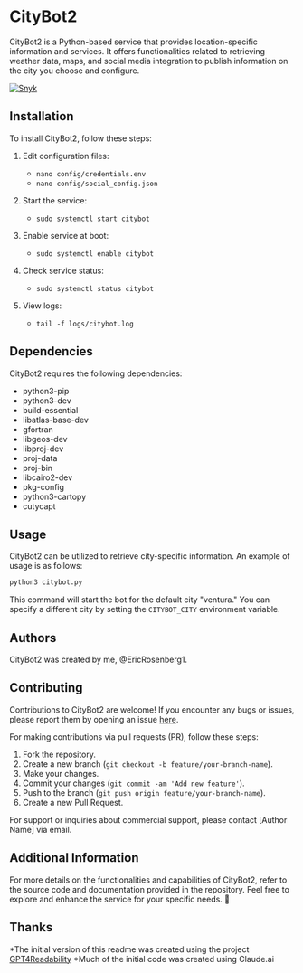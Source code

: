 # CityBot2

CityBot2 is a Python-based service that provides location-specific information and services. It offers functionalities related to retrieving weather data, maps, and social media integration to publish information on the city you choose and configure.

[![Snyk](https://snyk.io/test/github/ericrosenberg1/CityBot2/badge.svg)](https://snyk.io/test/github/ericrosenberg1/CityBot2)

## Installation

To install CityBot2, follow these steps:

1. Edit configuration files:
   - `nano config/credentials.env`
   - `nano config/social_config.json`

2. Start the service:
   - `sudo systemctl start citybot`

3. Enable service at boot:
   - `sudo systemctl enable citybot`

4. Check service status:
   - `sudo systemctl status citybot`

5. View logs:
   - `tail -f logs/citybot.log`

## Dependencies

CityBot2 requires the following dependencies:
- python3-pip
- python3-dev
- build-essential
- libatlas-base-dev
- gfortran
- libgeos-dev
- libproj-dev
- proj-data
- proj-bin
- libcairo2-dev
- pkg-config
- python3-cartopy
- cutycapt

## Usage

CityBot2 can be utilized to retrieve city-specific information. An example of usage is as follows:

```bash
python3 citybot.py
```

This command will start the bot for the default city "ventura." You can specify a different city by setting the `CITYBOT_CITY` environment variable.

## Authors

CityBot2 was created by me, @EricRosenberg1.

## Contributing

Contributions to CityBot2 are welcome! If you encounter any bugs or issues, please report them by opening an issue [here](https://github.com/ericrosenberg1/CityBot2/issues).

For making contributions via pull requests (PR), follow these steps:
1. Fork the repository.
2. Create a new branch (`git checkout -b feature/your-branch-name`).
3. Make your changes.
4. Commit your changes (`git commit -am 'Add new feature'`).
5. Push to the branch (`git push origin feature/your-branch-name`).
6. Create a new Pull Request.

For support or inquiries about commercial support, please contact [Author Name] via email.

## Additional Information

For more details on the functionalities and capabilities of CityBot2, refer to the source code and documentation provided in the repository. Feel free to explore and enhance the service for your specific needs. 🌟

## Thanks

*The initial version of this readme was created using the  project [GPT4Readability](https://github.com/loevlie/GPT4Readability)
*Much of the initial code was created using Claude.ai
